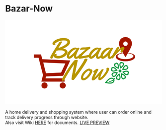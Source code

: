 # Bazar-Now

<img src="https://github.com/arifjawad/Bazar-Now/blob/master/img/logo/logo.png?raw=true">

A home delivery and shopping system where user can order online and track delivery progress through website.
<br>Also visit Wiki [HERE](https://github.com/arifjawad/Bazar-Now/wiki) for documents.
[LIVE PREVIEW](https://bazar-now.000webhostapp.com/)
